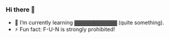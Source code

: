### Hi there 👋

- 🌱 I’m currently learning ▓▓▓▓▓▓▓▓▓▓▓ (quite something).
- ⚡ Fun fact: F-U-N is strongly prohibited!

<!--
**rawjrk/rawjrk** is a ✨ _special_ ✨ repository because its `README.md` (this file) appears on your GitHub profile.

Here are some ideas to get you started:

- 🔭 I’m currently working on ...
- 🌱 I’m currently learning ...
- 👯 I’m looking to collaborate on ...
- 🤔 I’m looking for help with ...
- 💬 Ask me about ...
- 📫 How to reach me: ...
- 😄 Pronouns: ...
- ⚡ Fun fact: ...
-->
